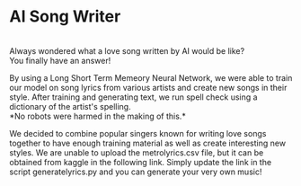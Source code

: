 # AI Song Writer
<p><br>Always wondered what a love song written by AI would be like? <br>You finally have an answer!</p>
<p>By using a Long Short Term Memeory Neural Network, we were able to train our model on song lyrics from various artists
and create new songs in their style. After training and generating text, we run spell check using a dictionary of the artist's 
spelling.<br>*No robots were harmed in the making of this.*</p>

<p>We decided to combine popular singers known for writing love songs together to have enough training material as well as 
create interesting new styles. We are unable to upload the metrolyrics.csv file, but it can be obtained from kaggle in the 
following link. Simply update the link in the script generatelyrics.py and you can generate your very own music!</p>
